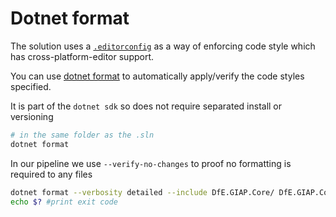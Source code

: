 # Dotnet format

The solution uses a [`.editorconfig`](../../editorconfig) as a way of enforcing code style which has cross-platform-editor support.

You can use [dotnet format](https://learn.microsoft.com/en-us/dotnet/core/tools/dotnet-format) to automatically apply/verify the code styles specified.

It is part of the `dotnet sdk` so does not require separated install or versioning

```sh
# in the same folder as the .sln
dotnet format
```

In our pipeline we use `--verify-no-changes` to proof no formatting is required to any files

```sh
dotnet format --verbosity detailed --include DfE.GIAP.Core/ DfE.GIAP.Core.UnitTests/ --verify-no-changes  # will produce non-0 exit code if files require formatting
echo $? #print exit code
```

